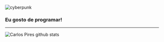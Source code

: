 ![cyberpunk](https://user-images.githubusercontent.com/60518820/96678049-453a8180-1347-11eb-8f68-0bb7989649be.gif)
### Eu gosto de programar!
<hr>

![Carlos Pires github stats](https://github-readme-stats.vercel.app/api?username=CarlosPires3b&theme=dark&show_icons=true) 

